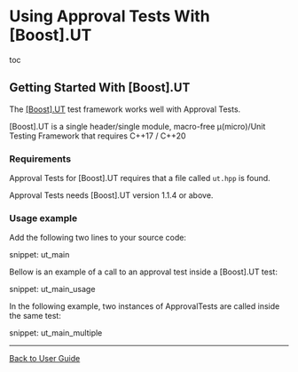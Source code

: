<a id="top"></a>

# Using Approval Tests With \[Boost\].UT


toc


## Getting Started With \[Boost\].UT

The [\[Boost\].UT](https://github.com/boost-experimental/ut) test framework works well with Approval Tests.

\[Boost\].UT is a single header/single module, macro-free μ(micro)/Unit Testing Framework that requires C++17 / C++20

### Requirements

Approval Tests for \[Boost\].UT requires that a file called `ut.hpp` is found.

Approval Tests needs \[Boost\].UT version 1.1.4 or above.

### Usage example

Add the following two lines to your source code:

snippet: ut_main

Bellow is an example of a call to an approval test inside a \[Boost\].UT test:

snippet: ut_main_usage

In the following example, two instances of ApprovalTests are called inside the same test:

snippet: ut_main_multiple

<!-- todo: document use of sections -->

---

[Back to User Guide](/doc/README.md#top)
